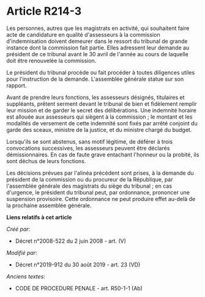 # Article R214-3

Les personnes, autres que les magistrats en activité, qui souhaitent faire acte de candidature en qualité d'assesseurs à la
commission d'indemnisation doivent demeurer dans le ressort du tribunal de grande instance dont la commission fait partie.
Elles adressent leur demande au président de ce tribunal avant le 30 avril de l'année au cours de laquelle doit être
renouvelée la commission.

Le président du tribunal procède ou fait procéder à toutes diligences utiles pour l'instruction de la demande. L'assemblée
générale statue sur son rapport.

Avant de prendre leurs fonctions, les assesseurs désignés, titulaires et suppléants, prêtent serment devant le tribunal de
bien et fidèlement remplir leur mission et de garder le secret des délibérations. Une indemnité horaire est allouée aux
assesseurs qui siègent à la commission ; le montant et les modalités de versement de cette indemnité sont fixés par arrêté
conjoint du garde des sceaux, ministre de la justice, et du ministre chargé du budget.

Lorsqu'ils se sont abstenus, sans motif légitime, de déférer à trois convocations successives, les assesseurs peuvent être
déclarés démissionnaires. En cas de faute grave entachant l'honneur ou la probité, ils sont déchus de leurs fonctions.

Les décisions prévues par l'alinéa précédent sont prises, à la demande du président de la commission ou du procureur de la
République, par l'assemblée générale des magistrats du siège du tribunal ; en cas d'urgence, le président du tribunal peut,
par ordonnance, prononcer une suspension provisoire. Cette ordonnance ne peut produire effet au-delà de la prochaine
assemblée générale.

**Liens relatifs à cet article**

_Créé par_:

  - Décret n°2008-522 du 2 juin 2008 - art. (V)

_Modifié par_:

  - Décret n°2019-912 du 30 août 2019 - art. 23 (VD)

_Anciens textes_:

  - CODE DE PROCEDURE PENALE - art. R50-1-1 (Ab)
